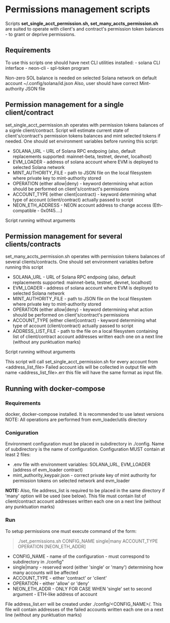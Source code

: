 # Permissions management scripts

Scripts **set_single_acct_permission.sh, set_many_accts_permission.sh** are suited to operate with client's and contract's permission token balances - to grant or deprive permissions.

## Requirements

To use this scripts one should have next CLI utilities installed:
    - solana CLI interface
    - neon-cli 
    - spl-token program

Non-zero SOL balance is needed on selected Solana network on default account ~/.config/solana/id.json
Also, user should have correct Mint-authority JSON file

## Permission management for a single client/contract

set_single_acct_permission.sh operates with permission tokens balances of a signle client/contract. Script will estimate current state of client's/contract's permission tokens balances and mint selected tokens if needed. One should set environment variables before running this script:
- SOLANA_URL - URL of Solana RPC endpoing (also, default replacements supported: mainnet-beta, testnet, devnet, localhost)
- EVM_LOADER - address of solana account where EVM is deployed to selected Solana network
- MINT_AUTHORITY_FILE - path to JSON file on the local filesystem where private key to mint-authority stored
- OPERATION (either allow|deny) - keyword determining what action should be performed on client's/contract's permissions
- ACCOUNT_TYPE (either client|contract) - keyword determining what type of account (client/contract) actually passed to script
- NEON_ETH_ADDRESS - NEON account address to change access (Eth-compatible - 0x0f45....)
    
Script running without arguments

## Permission management for several clients/contracts

set_many_accts_permission.sh operates with permission tokens balances of several clients/contracts. One should set environment variables before running this script
- SOLANA_URL - URL of Solana RPC endpoing (also, default replacements supported: mainnet-beta, testnet, devnet, localhost)
- EVM_LOADER - address of solana account where EVM is deployed to selected Solana network
- MINT_AUTHORITY_FILE - path to JSON file on the local filesystem where private key to mint-authority stored
- OPERATION (either allow|deny) - keyword determining what action should be performed on client's/contract's permissions
- ACCOUNT_TYPE (either client|contract) - keyword determining what type of account (client/contract) actually passed to script
- ADDRESS_LIST_FILE - path to the file on a local filesystem containing list of client/contract account addresses written each one on a next line (without any punktuation marks)

Script running without arguments

This script will call set_single_acct_permission.sh for every account from <address_list_file>
Failed account ids will be collected in output file with name <address_list_file>.err this file will have the same format as input file.

## Running with docker-compose

### Requirements
docker, docker-compose installed. It is recommended to use latest versions
NOTE: All operations are performed from evm_loader/utils directory

### Coniguration
Environment configuration must be placed in subdirectory in ./config. Name of subdirectory is the name of configuration.
Configuration MUST contain at least 2 files:
- .env file with environment variables: SOLANA_URL, EVM_LOADER (address of evm_loader contract)
- mint_authority_keypair.json - correct private key of mint authority for permission tokens on selected network and evm_loader

**NOTE:** Also, file address_list is required to be placed in the same directory if 'many' option will be used (see below).
This file must contain list of client/contract account addresses written each one on a next line (without any punktuation marks)

### Run
To setup permissions one must execute command of the form:
> ./set_permissions.sh CONFIG_NAME single|many ACCOUNT_TYPE OPERATION [NEON_ETH_ADDR]

- CONFIG_NAME - name of the configuration - must correspond to subdirectory in ./config"
- single|many - reserved word (either 'single' or 'many') determining how many accounts will be affected
- ACCOUNT_TYPE - either 'contract' or 'client'
- OPERATION - either 'allow' or 'deny'
- NEON_ETH_ADDR - ONLY FOR CASE WHEN 'single' set to second argument - ETH-like address of account

File address_list.err will be created under ./config/<CONFIG_NAME>/. This file will contain addresses of the failed accounts
written each one on a next line (without any punktuation marks)
  

